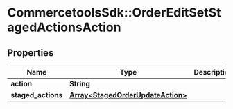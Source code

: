 # CommercetoolsSdk::OrderEditSetStagedActionsAction

## Properties
Name | Type | Description | Notes
------------ | ------------- | ------------- | -------------
**action** | **String** |  | [optional] 
**staged_actions** | [**Array&lt;StagedOrderUpdateAction&gt;**](StagedOrderUpdateAction.md) |  | [optional] 

